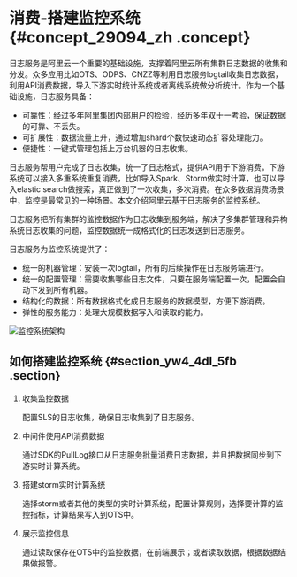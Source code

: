 # 消费-搭建监控系统 {#concept_29094_zh .concept}

日志服务是阿里云一个重要的基础设施，支撑着阿里云所有集群日志数据的收集和分发。众多应用比如OTS、ODPS、CNZZ等利用日志服务logtail收集日志数据，利用API消费数据，导入下游实时统计系统或者离线系统做分析统计。作为一个基础设施，日志服务具备：

-   可靠性：经过多年阿里集团内部用户的检验，经历多年双十一考验，保证数据的可靠、不丢失。
-   可扩展性：数据流量上升，通过增加shard个数快速动态扩容处理能力。
-   便捷性：一键式管理包括上万台机器的日志收集。

日志服务帮用户完成了日志收集，统一了日志格式，提供API用于下游消费。下游系统可以接入多重系统重复消费，比如导入Spark、Storm做实时计算，也可以导入elastic search做搜索，真正做到了一次收集，多次消费。在众多数据消费场景中，监控是最常见的一种场景。本文介绍阿里云基于日志服务的监控系统。

日志服务把所有集群的监控数据作为日志收集到服务端，解决了多集群管理和异构系统日志收集的问题，监控数据统一成格式化的日志发送到日志服务。

日志服务为监控系统提供了：

-   统一的机器管理：安装一次logtail，所有的后续操作在日志服务端进行。
-   统一的配置管理：需要收集哪些日志文件，只要在服务端配置一次，配置会自动下发到所有机器。
-   结构化的数据：所有数据格式化成日志服务的数据模型，方便下游消费。
-   弹性的服务能力：处理大规模数据写入和读取的能力。

![](images/31900_zh-CN.png "监控系统架构")

## 如何搭建监控系统 {#section_yw4_4dl_5fb .section}

1.  收集监控数据

    配置SLS的日志收集，确保日志收集到了日志服务。

2.  中间件使用API消费数据

    通过SDK的PullLog接口从日志服务批量消费日志数据，并且把数据同步到下游实时计算系统。

3.  搭建storm实时计算系统

    选择storm或者其他的类型的实时计算系统，配置计算规则，选择要计算的监控指标，计算结果写入到OTS中。

4.  展示监控信息

    通过读取保存在OTS中的监控数据，在前端展示；或者读取数据，根据数据结果做报警。


